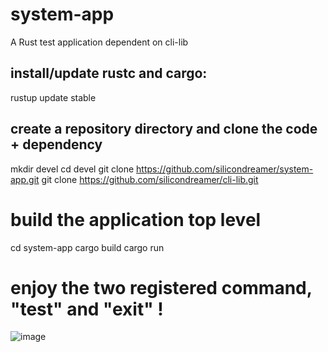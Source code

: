# system-app
A Rust test application dependent on cli-lib

## install/update rustc and cargo:
rustup update stable

## create a repository directory and clone the code + dependency
mkdir devel
cd devel
git clone https://github.com/silicondreamer/system-app.git
git clone https://github.com/silicondreamer/cli-lib.git


# build the application top level
cd system-app
cargo build
cargo run

# enjoy the two registered command, "test" and "exit" !

![image](https://user-images.githubusercontent.com/30495614/152697676-68a9fa98-f48c-41d3-a486-a041001ecca8.png)

